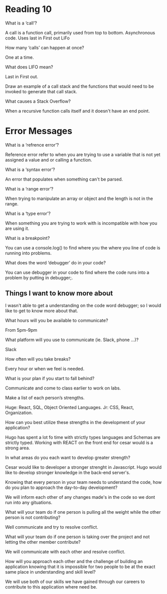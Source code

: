 # Reading 10

What is a ‘call’?

A call is a function call, primarily used from top to bottom. Asynchronous code. Uses last in First out LiFo

How many ‘calls’ can happen at once?

One at a time.

What does LIFO mean?

Last in First out.

Draw an example of a call stack and the functions that would need to be invoked to generate
that call stack.

<!-- ?? -->

What causes a Stack Overflow?

When a recursive function calls itself and it doesn't have an end point.

# Error Messages

What is a ‘refrence error’?

Reference error refer to when you are trying to use a variable that is not yet assigned a value and or calling a function.

What is a ‘syntax error’?

An error that populates when something can't be parsed.

What is a ‘range error’?

When trying to manipulate an array or object and the length is not in the range.

What is a ‘type error’?

When something you are trying to work with is incompatible with how you are using it. 

What is a breakpoint?

You can use a console.log() to find where you the where you line of code is running into problems.

What does the word ‘debugger’ do in your code?

You can use debugger in your code to find where the code runs into a problem by putting in debugger;.


## Things I want to know more about

I wasn't able to get a understanding on the code word debugger; so I would like to get to know more about that.



What hours will you be available to communicate?

From 5pm-9pm

What platform will you use to communicate (ie. Slack, phone …)?

Slack

How often will you take breaks?

Every hour or when we feel is needed.

What is your plan if you start to fall behind?

Communicate and come to class earlier to work on labs.

Make a list of each person’s strengths.

Huge: React, SQL, Object Oriented Languages.
Jr: CSS, React, Organization.

How can you best utilize these strengths in the development of your application?

Hugo has spent a lot fo time with strictly types languages and Schemas are strictly typed.
Working with REACT on the front end for cesar would is a strong area.

In what areas do you each want to develop greater strength?

Cesar would like to developer a stronger strenght in Javascript.
Hugo would like to develop stronger knowledge in the back-end server's.

Knowing that every person in your team needs to understand the code, how do you plan to approach the day-to-day development?

We will inform each other of any changes made's in the code so we dont run into any gituations.

What will your team do if one person is pulling all the weight while the other person is not contributing?

Well communicate and try to resolve conflict.

What will your team do if one person is taking over the project and not letting the other member contribute?

We will communicate with each other and resolve conflict.

How will you approach each other and the challenge of building an application knowing that it is impossible for two people to be at the exact same place in understanding and skill level?

We will use both of our skills we have gained through our careers to contribute to this application where need be. 
